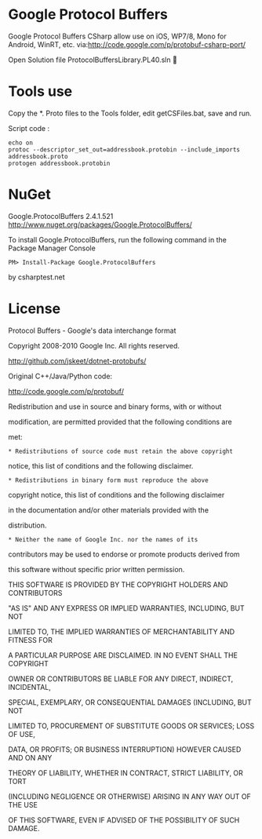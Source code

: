 Google Protocol Buffers 
=================

Google Protocol Buffers CSharp  allow use on iOS, WP7/8, Mono for Android, WinRT, etc. via:http://code.google.com/p/protobuf-csharp-port/

Open Solution file ProtocolBuffersLibrary.PL40.sln 

Tools use
=================
 Copy the *. Proto files to the Tools folder, edit getCSFiles.bat, save and run.
 
 Script code :
 
	echo on
	protoc --descriptor_set_out=addressbook.protobin --include_imports addressbook.proto
	protogen addressbook.protobin 

NuGet
=================
Google.ProtocolBuffers 2.4.1.521 http://www.nuget.org/packages/Google.ProtocolBuffers/

To install Google.ProtocolBuffers, run the following command in the  Package Manager Console

	PM> Install-Package Google.ProtocolBuffers 
	
by csharptest.net 

License
=================
Protocol Buffers - Google's data interchange format
 
Copyright 2008-2010 Google Inc.  All rights reserved.
 
http://github.com/jskeet/dotnet-protobufs/
 
Original C++/Java/Python code:
 
http://code.google.com/p/protobuf/
 

 
Redistribution and use in source and binary forms, with or without
 
modification, are permitted provided that the following conditions are
 
met:
 

 
    * Redistributions of source code must retain the above copyright
 
notice, this list of conditions and the following disclaimer.
 
    * Redistributions in binary form must reproduce the above
 
copyright notice, this list of conditions and the following disclaimer
 
in the documentation and/or other materials provided with the
 
distribution.
 
    * Neither the name of Google Inc. nor the names of its
 
contributors may be used to endorse or promote products derived from
 
this software without specific prior written permission.
 

 
THIS SOFTWARE IS PROVIDED BY THE COPYRIGHT HOLDERS AND CONTRIBUTORS
 
"AS IS" AND ANY EXPRESS OR IMPLIED WARRANTIES, INCLUDING, BUT NOT
 
LIMITED TO, THE IMPLIED WARRANTIES OF MERCHANTABILITY AND FITNESS FOR
 
A PARTICULAR PURPOSE ARE DISCLAIMED. IN NO EVENT SHALL THE COPYRIGHT
 
OWNER OR CONTRIBUTORS BE LIABLE FOR ANY DIRECT, INDIRECT, INCIDENTAL,
 
SPECIAL, EXEMPLARY, OR CONSEQUENTIAL DAMAGES (INCLUDING, BUT NOT
 
LIMITED TO, PROCUREMENT OF SUBSTITUTE GOODS OR SERVICES; LOSS OF USE,
 
DATA, OR PROFITS; OR BUSINESS INTERRUPTION) HOWEVER CAUSED AND ON ANY
 
THEORY OF LIABILITY, WHETHER IN CONTRACT, STRICT LIABILITY, OR TORT
 
(INCLUDING NEGLIGENCE OR OTHERWISE) ARISING IN ANY WAY OUT OF THE USE
 
OF THIS SOFTWARE, EVEN IF ADVISED OF THE POSSIBILITY OF SUCH DAMAGE. 
